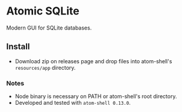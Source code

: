 Atomic SQLite
=============

Modern GUI for SQLite databases.

## Install

 * Download zip on releases page and drop files into atom-shell's `resources/app` directory.

### Notes

 * Node binary is necessary on PATH or atom-shell's root directory.
 * Developed and tested with `atom-shell 0.13.0`.
